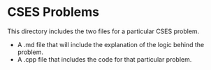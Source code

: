 # CSES Problems

This directory includes the two files for a particular CSES problem.

- A .md file that will include the explanation of the logic behind the problem.
- A .cpp file that includes the code for that particular problem.
